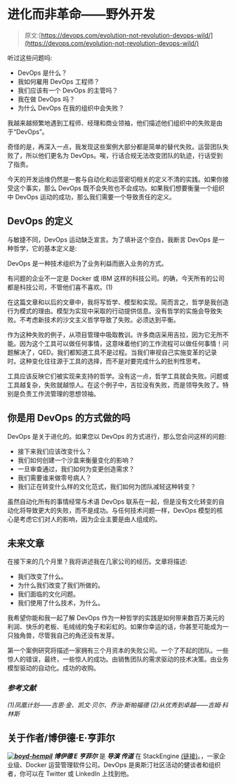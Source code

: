 # 进化而非革命——野外开发

> 原文:[https://devops.com/evolution-not-revolution-devops-wild/](https://devops.com/evolution-not-revolution-devops-wild/)

听过这些问题吗:

*   DevOps 是什么？
*   我如何雇用 DevOps 工程师？
*   我们应该有一个 DevOps 的主管吗？
*   我在做 DevOps 吗？
*   为什么 DevOps 在我的组织中会失败？

我越来越频繁地遇到工程师、经理和商业领袖，他们描述他们组织中的失败是由于“DevOps”。

奇怪的是，再深入一点，我发现这些案例大部分都是简单的替代失败。运营团队失败了，所以他们更名为 DevOps。唉，行话合规无法改变团队的轨迹，行话受到了指责。

今天的开发运维仍然是一套与自动化和运营密切相关的定义不清的实践。如果你接受这个事实，那么 DevOps 既不会失败也不会成功。如果我们想要衡量一个组织中 DevOps 运动的成功，那么我们需要一个导致责任的定义。

## DevOps 的定义

与敏捷不同，DevOps 运动缺乏宣言。为了填补这个空白，我断言 DevOps 是一种哲学，它的基本定义是:

DevOps 是一种技术组织为了业务利益而嵌入业务的方式。

有问题的企业不一定是 Docker 或 IBM 这样的科技公司。的确，今天所有的公司都是科技公司，不管他们喜不喜欢。(1)

在这篇文章和以后的文章中，我将写哲学、模型和实现。简而言之，哲学是我创造行为模式的理由。模型为实现中采取的行动提供信息。没有哲学的实施会导致失败。不考虑新技术的沙文主义哲学导致了失败。必须达到平衡。

作为这种失败的例子，从项目管理中吸取教训。许多商店采用吉拉，因为它无所不能。因为这个工具可以做任何事情，这意味着他们的工作流程可以做任何事情！问题解决了，QED。我们都知道工具不是过程。当我们审视自己实施变革的记录时。这种变化往往源于工具的选择，而不是对要完成什么的批判性思考。

工具应该反映它们被实现来支持的哲学。没有这一点，哲学工具就会失败。问题或工具越复杂，失败就越惊人。在这个例子中，吉拉没有失败，而是领导失败了。特别是负责工作流管理的思想领袖。

## 你是用 DevOps 的方式做的吗

DevOps 是关于进化的。如果您以 DevOps 的方式进行，那么您会问这样的问题:

*   接下来我们应该改变什么？
*   我们如何创建一个沙盒来衡量变化的影响？
*   一旦审查通过，我们如何为变更创造需求？
*   我们需要谁来做零号病人？
*   我们正在转变什么样的文化范式，我们如何为团队减轻这种转变？

虽然自动化所有的事情经常与术语 DevOps 联系在一起，但是没有文化转变的自动化将导致更大的失败，而不是成功。与任何技术问题一样，DevOps 模型的核心是考虑它们对人的影响，因为企业主要是由人组成的。

## 未来文章

在接下来的几个月里？我将讲述我在几家公司的经历。文章将描述:

*   我们改变了什么。
*   为什么我们改变了我们所做的。
*   我们面临的文化问题。
*   我们使用了什么技术，为什么。

我希望你能和我一起了解 DevOps 作为一种哲学的实践是如何带来数百万美元的利润、快乐的老板、毛绒绒的兔子和彩虹的。如果你幸运的话，你甚至可能成为一只独角兽，尽管我自己的角还没有发芽。

第一个案例研究将描述一家拥有三个月资本的失败公司。一个了不起的团队。一些惊人的错误，最终，一些惊人的成功。由销售团队的需求驱动的技术决策。由业务模型驱动的自动化。成功的收购。

### *参考文献*

*(1)凤凰计划——吉恩·金、凯文·贝尔、乔治·斯帕福德*
*(2)从优秀到卓越——吉姆·科林斯*

## **关于作者/博伊德·E·亨菲尔**

***[![boyd-hempil](../Images/b8693b040d97442b465fe13f9404b6d6.png)](https://devops.com/wp-content/uploads/2015/02/boyd-hempil.jpeg) 博伊德 E 亨菲尔*** 是 ***导演*** ***传道*** 在 StackEngine [(链接)](http://stackengine.com/product)。，一家企业级、Docker 运营管理软件公司。DevOps 是奥斯汀社区活动的健谈者和组织者，你可以在 Twitter 或 LinkedIn 上找到他。